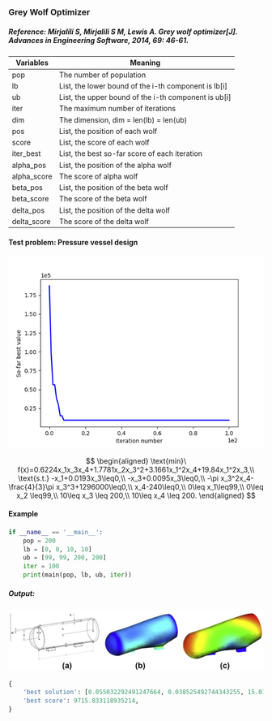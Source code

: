 ### Grey Wolf Optimizer

##### Reference: Mirjalili S, Mirjalili S M, Lewis A. Grey wolf optimizer[J]. Advances in Engineering Software, 2014, 69: 46-61.

| Variables   | Meaning                                              |
| ----------- | ---------------------------------------------------- |
| pop         | The number of population                             |
| lb          | List, the lower bound of the i-th component is lb[i] |
| ub          | List, the upper bound of the i-th component is ub[i] |
| iter        | The maximum number of iterations                     |
| dim         | The dimension, dim = len(lb) = len(ub)               |
| pos         | List, the position of each wolf                      |
| score       | List, the score of each wolf                         |
| iter_best   | List, the best so-far score of each iteration        |
| alpha_pos   | List, the position of the alpha wolf                 |
| alpha_score | The score of alpha wolf                              |
| beta_pos    | List, the position of the beta wolf                  |
| beta_score  | The score of the beta wolf                           |
| delta_pos   | List, the position of the delta wolf                 |
| delta_score | The score of the delta wolf                          |

#### Test problem: Pressure vessel design

![](https://github.com/Xavier-MaYiMing/Grey-Wolf-Optimizer/blob/main/Convergence%20curve.png)

$$
\begin{aligned}
\text{min}\ f(x)=0.6224x_1x_3x_4+1.7781x_2x_3^2+3.1661x_1^2x_4+19.84x_1^2x_3,\\
\text{s.t.} -x_1+0.0193x_3\leq0,\\
-x_3+0.0095x_3\leq0,\\
-\pi x_3^2x_4-\frac{4}{3}\pi x_3^3+1296000\leq0,\\
x_4-240\leq0,\\
0\leq x_1\leq99,\\
0\leq x_2 \leq99,\\
10\leq x_3 \leq 200,\\
10\leq x_4 \leq 200.
\end{aligned}
$$


#### Example

```python
if __name__ == '__main__':
    pop = 200
    lb = [0, 0, 10, 10]
    ub = [99, 99, 200, 200]
    iter = 100
    print(main(pop, lb, ub, iter))
```

##### Output:

![](https://github.com/Xavier-MaYiMing/Grey-Wolf-Optimizer/blob/main/Pressure%20vessel%20design.png)

```python
{
    'best solution': [0.055032292491247664, 0.038525492744343255, 15.017885426149007, 83.0839394934081], 
    'best score': 9715.833118935214,
}
```


